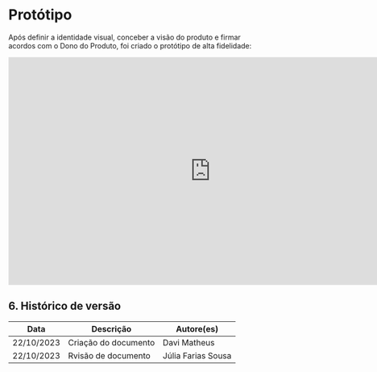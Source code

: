 # Protótipo

Após definir a identidade visual, conceber a visão do produto e firmar acordos com o Dono do Produto, foi criado o protótipo de alta fidelidade:

<iframe style="border: 1px solid rgba(0, 0, 0, 0.1);" width="800" height="450" src="https://www.figma.com/embed?embed_host=share&url=https%3A%2F%2Fwww.figma.com%2Ffile%2FNELNdbY5Mc8WJl8US3gNr7%2FprintGo%3Ftype%3Ddesign%26node-id%3D0%253A1%26mode%3Ddesign%26t%3D4HsZIyU8eLNFIp3x-1" allowfullscreen></iframe>


## 6. Histórico de versão

|**Data**|**Descrição**|**Autore(es)**|
|--------|-------------|--------------|
|22/10/2023| Criação do documento | Davi Matheus  |
|22/10/2023| Rvisão de documento | Júlia Farias Sousa  |